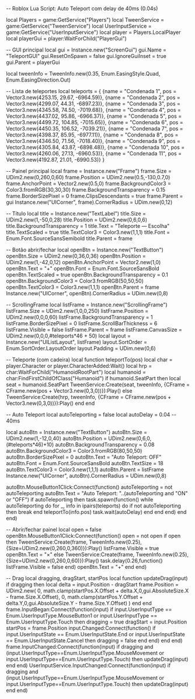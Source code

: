 -- Roblox Lua Script: Auto Teleport com delay de 40ms (0.04s)

local Players = game:GetService("Players")
local TweenService = game:GetService("TweenService")
local UserInputService = game:GetService("UserInputService")
local player = Players.LocalPlayer
local playerGui = player:WaitForChild("PlayerGui")

-- GUI principal
local gui = Instance.new("ScreenGui")
gui.Name = "TeleportGUI"
gui.ResetOnSpawn = false
gui.IgnoreGuiInset = true
gui.Parent = playerGui

local tweenInfo = TweenInfo.new(0.35, Enum.EasingStyle.Quad, Enum.EasingDirection.Out)

-- Lista de teleportes
local teleports = {
    {name = "Condenada 1", pos = Vector3.new(4253.15, 29.67, -6964.59)},
    {name = "Condenada 2", pos = Vector3.new(4299.07, 44.31, -6897.23)},
    {name = "Condenada 3", pos = Vector3.new(4345.58, 74.50, -7019.68)},
    {name = "Condenada 4", pos = Vector3.new(4437.02, 95.86, -6966.37)},
    {name = "Condenada 5", pos = Vector3.new(4499.72, 104.85, -7015.65)},
    {name = "Condenada 6", pos = Vector3.new(4450.35, 106.52, -7039.21)},
    {name = "Condenada 7", pos = Vector3.new(4398.37, 85.95, -6977.11)},
    {name = "Condenada 8", pos = Vector3.new(4346.50, 71.56, -7018.40)},
    {name = "Condenada 9", pos = Vector3.new(4305.84, 43.87, -6898.48)},
    {name = "Condenada 10", pos = Vector3.new(4260.06, 27.13, -6960.53)},
    {name = "Condenada 11", pos = Vector3.new(4192.87, 21.01, -6990.53)}
}

-- Painel principal
local frame = Instance.new("Frame")
frame.Size = UDim2.new(0,260,0,60)
frame.Position = UDim2.new(0.5,-130,0.7,0)
frame.AnchorPoint = Vector2.new(0.5,0)
frame.BackgroundColor3 = Color3.fromRGB(30,30,30)
frame.BackgroundTransparency = 0.15
frame.BorderSizePixel = 0
frame.ClipsDescendants = true
frame.Parent = gui
Instance.new("UICorner", frame).CornerRadius = UDim.new(0,12)

-- Título
local title = Instance.new("TextLabel")
title.Size = UDim2.new(1,-50,0,28)
title.Position = UDim2.new(0,6,0,6)
title.BackgroundTransparency = 1
title.Text = "Teleporte — Escolha"
title.TextScaled = true
title.TextColor3 = Color3.new(1,1,1)
title.Font = Enum.Font.SourceSansSemibold
title.Parent = frame

-- Botão abrir/fechar
local openBtn = Instance.new("TextButton")
openBtn.Size = UDim2.new(0,36,0,36)
openBtn.Position = UDim2.new(1,-42,0,12)
openBtn.AnchorPoint = Vector2.new(1,0)
openBtn.Text = "+"
openBtn.Font = Enum.Font.SourceSansBold
openBtn.TextScaled = true
openBtn.BackgroundTransparency = 0.1
openBtn.BackgroundColor3 = Color3.fromRGB(50,50,50)
openBtn.TextColor3 = Color3.new(1,1,1)
openBtn.Parent = frame
Instance.new("UICorner", openBtn).CornerRadius = UDim.new(0,8)

-- ScrollingFrame
local listFrame = Instance.new("ScrollingFrame")
listFrame.Size = UDim2.new(1,0,0,250)
listFrame.Position = UDim2.new(0,0,0,60)
listFrame.BackgroundTransparency = 1
listFrame.BorderSizePixel = 0
listFrame.ScrollBarThickness = 6
listFrame.Visible = false
listFrame.Parent = frame
listFrame.CanvasSize = UDim2.new(0,0,0,#teleports*46 + 50)
local layout = Instance.new("UIListLayout", listFrame)
layout.SortOrder = Enum.SortOrder.LayoutOrder
layout.Padding = UDim.new(0,6)

-- Teleporte (com cadeira)
local function teleportTo(pos)
    local char = player.Character or player.CharacterAdded:Wait()
    local hrp = char:WaitForChild("HumanoidRootPart")
    local humanoid = char:FindFirstChildOfClass("Humanoid")
    if humanoid.SeatPart then
        local seat = humanoid.SeatPart
        TweenService:Create(seat, tweenInfo, {CFrame = CFrame.new(pos + Vector3.new(0,3,0))}):Play()
    else
        TweenService:Create(hrp, tweenInfo, {CFrame = CFrame.new(pos + Vector3.new(0,3,0))}):Play()
    end
end

-- Auto Teleport
local autoTeleporting = false
local autoDelay = 0.04 -- 40ms

local autoBtn = Instance.new("TextButton")
autoBtn.Size = UDim2.new(1,-12,0,40)
autoBtn.Position = UDim2.new(0,6,0,(#teleports*46)+10)
autoBtn.BackgroundTransparency = 0.08
autoBtn.BackgroundColor3 = Color3.fromRGB(80,50,50)
autoBtn.BorderSizePixel = 0
autoBtn.Text = "Auto Teleport: OFF"
autoBtn.Font = Enum.Font.SourceSansBold
autoBtn.TextSize = 18
autoBtn.TextColor3 = Color3.new(1,1,1)
autoBtn.Parent = listFrame
Instance.new("UICorner", autoBtn).CornerRadius = UDim.new(0,8)

autoBtn.MouseButton1Click:Connect(function()
    autoTeleporting = not autoTeleporting
    autoBtn.Text = "Auto Teleport: "..(autoTeleporting and "ON" or "OFF")
    if autoTeleporting then
        task.spawn(function()
            while autoTeleporting do
                for _, info in ipairs(teleports) do
                    if not autoTeleporting then break end
                    teleportTo(info.pos)
                    task.wait(autoDelay)
                end
            end
        end)
    end
end)

-- Abrir/fechar painel
local open = false
openBtn.MouseButton1Click:Connect(function()
    open = not open
    if open then
        TweenService:Create(frame, TweenInfo.new(0.25), {Size=UDim2.new(0,260,0,360)}):Play()
        listFrame.Visible = true
        openBtn.Text = "×"
    else
        TweenService:Create(frame, TweenInfo.new(0.25), {Size=UDim2.new(0,260,0,60)}):Play()
        task.delay(0.26,function() listFrame.Visible = false end)
        openBtn.Text = "+"
    end
end)

-- Drag
local dragging, dragStart, startPos
local function updateDrag(input)
    if dragging then
        local delta = input.Position - dragStart
        frame.Position = UDim2.new(
            0, math.clamp(startPos.X.Offset + delta.X,0,gui.AbsoluteSize.X - frame.Size.X.Offset),
            0, math.clamp(startPos.Y.Offset + delta.Y,0,gui.AbsoluteSize.Y - frame.Size.Y.Offset)
        )
    end
end
frame.InputBegan:Connect(function(input)
    if input.UserInputType == Enum.UserInputType.MouseButton1 or input.UserInputType == Enum.UserInputType.Touch then
        dragging = true
        dragStart = input.Position
        startPos = frame.Position
        input.Changed:Connect(function()
            if input.UserInputState == Enum.UserInputState.End or input.UserInputState == Enum.UserInputState.Cancel then
                dragging = false
            end
        end)
    end
end)
frame.InputChanged:Connect(function(input)
    if dragging and (input.UserInputType==Enum.UserInputType.MouseMovement or input.UserInputType==Enum.UserInputType.Touch) then
        updateDrag(input)
    end
end)
UserInputService.InputChanged:Connect(function(input)
    if dragging and (input.UserInputType==Enum.UserInputType.MouseMovement or input.UserInputType==Enum.UserInputType.Touch) then
        updateDrag(input)
    end
end)
